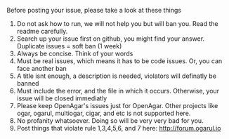 Before posting your issue, please take a look at these things

1. Do not ask how to run, we will not help you but will ban you. Read the readme carefully.
2. Search up your issue first on github, you might find your answer. Duplicate issues = soft ban (1 week)
3. Always be concise. Think of your words
4. Must be real issues, which means it has to be code issues. Or, you can face another ban
5. A title isnt enough, a description is needed, violators will definatly be banned
6. Must include the error, and the file in which it occurs. Otherwise, your issue will be closed immediatly
7. Please keep OpenAgar's issues just for OpenAgar. Other projects like ogar, ogarul, multiogar, cigar, and etc is not supported here.
8. No profanity whatsoever. Doing so will be very very bad for you.
9. Post things that violate rule 1,3,4,5,6, and 7 here: http://forum.ogarul.io
